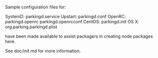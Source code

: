 Sample configuration files for:

SystemD: parkingd.service
Upstart: parkingd.conf
OpenRC:  parkingd.openrc
         parkingd.openrcconf
CentOS:  parkingd.init
OS X:    org.parking.parkingd.plist

have been made available to assist packagers in creating node packages here.

See doc/init.md for more information.
